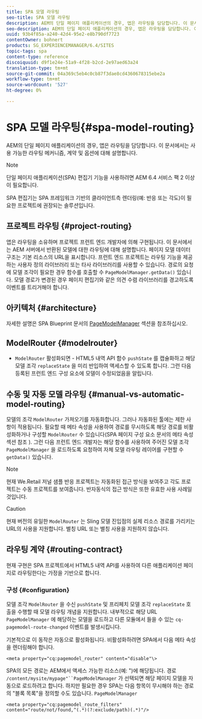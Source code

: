 ```yaml
---
title: SPA 모델 라우팅
seo-title: SPA 모델 라우팅
description: AEM의 단일 페이지 애플리케이션의 경우, 앱은 라우팅을 담당합니다. 이 문서에서는 사용 가능한 라우팅 메커니즘, 계약 및 옵션에 대해 설명합니다.
seo-description: AEM의 단일 페이지 애플리케이션의 경우, 앱은 라우팅을 담당합니다. 이 문서에서는 사용 가능한 라우팅 메커니즘, 계약 및 옵션에 대해 설명합니다.
uuid: 93b4f85a-a240-42d4-95e2-e8b790df7723
contentOwner: bohnert
products: SG_EXPERIENCEMANAGER/6.4/SITES
topic-tags: spa
content-type: reference
discoiquuid: d9f1e24e-51a9-4f28-b2cd-2e97aed63a24
translation-type: tm+mt
source-git-commit: 04a369c5eb4c0cb87f3dae8cd4360678315ebe2a
workflow-type: tm+mt
source-wordcount: '527'
ht-degree: 0%

---
```



# SPA 모델 라우팅{#spa-model-routing}

AEM의 단일 페이지 애플리케이션의 경우, 앱은 라우팅을 담당합니다. 이 문서에서는 사용 가능한 라우팅 메커니즘, 계약 및 옵션에 대해 설명합니다.

>[!NOTE]
>
>단일 페이지 애플리케이션(SPA) 편집기 기능을 사용하려면 AEM 6.4 서비스 팩 2 이상이 필요합니다.
>
>SPA 편집기는 SPA 프레임워크 기반의 클라이언트측 렌더링(예: 반응 또는 각도)이 필요한 프로젝트에 권장되는 솔루션입니다.

## 프로젝트 라우팅 {#project-routing}

앱은 라우팅을 소유하며 프로젝트 프런트 엔드 개발자에 의해 구현됩니다. 이 문서에서는 AEM 서버에서 반환된 모델에 대한 라우팅에 대해 설명합니다. 페이지 모델 데이터 구조는 기본 리소스의 URL을 표시합니다. 프런트 엔드 프로젝트는 라우팅 기능을 제공하는 사용자 정의 라이브러리 또는 타사 라이브러리를 사용할 수 있습니다. 경로의 요청에 모델 조각이 필요한 경우 함수를 호출할 수 `PageModelManager.getData()` 있습니다. 모델 경로가 변경된 경우 페이지 편집기와 같은 의견 수렴 라이브러리를 경고하도록 이벤트를 트리거해야 합니다.

## 아키텍처 {#architecture}

자세한 설명은 SPA Blueprint 문서의 [PageModelManager](/help/sites-developing/spa-blueprint.md#pagemodelmanager) 섹션을 참조하십시오.

## ModelRouter {#modelrouter}

- `ModelRouter` 활성화되면 - HTML5 내역 API 함수 `pushState` 를 캡슐화하고 해당 모델 조각 `replaceState` 을 미리 반입하여 액세스할 수 있도록 합니다. 그런 다음 등록된 프런트 엔드 구성 요소에 모델이 수정되었음을 알립니다.

## 수동 및 자동 모델 라우팅 {#manual-vs-automatic-model-routing}

모델의 조각 `ModelRouter` 가져오기를 자동화합니다. 그러나 자동화된 툴에는 제한 사항이 적용됩니다. 필요할 때 메타 속성을 사용하여 경로를 무시하도록 해당 경로를 비활성화하거나 구성할 `ModelRouter` 수 있습니다(SPA 페이지 구성 요소 문서의 메타 속성 섹션 참조 [](/help/sites-developing/spa-page-component.md) ). 그런 다음 프런트 엔드 개발자는 해당 함수를 사용하여 주어진 모델 조각 `PageModelManager` 을 로드하도록 요청하여 자체 모델 라우팅 레이어를 구현할 수 `getData()` 있습니다.

>[!NOTE]
>
>현재 We.Retail 저널 샘플 반응 프로젝트는 자동화된 접근 방식을 보여주고 각도 프로젝트는 수동 프로젝트를 보여줍니다. 반자동식의 접근 방식은 또한 유효한 사용 사례일 것입니다.

>[!CAUTION]
>
>현재 버전의 유일한 `ModelRouter` 는 Sling 모델 진입점의 실제 리소스 경로를 가리키는 URL의 사용을 지원합니다. 별칭 URL 또는 별칭 사용을 지원하지 않습니다.

## 라우팅 계약 {#routing-contract}

현재 구현은 SPA 프로젝트에서 HTML5 내역 API를 사용하여 다른 애플리케이션 페이지로 라우팅한다는 가정을 기반으로 합니다.

### 구성 {#configuration}

모델 조각 `ModelRouter` 을 수신 `pushState` 및 프리페치 모델 조각 `replaceState` 호출을 수행할 때 모델 라우팅 개념을 지원합니다. 내부적으로 해당 URL `PageModelManager` 에 해당하는 모델을 로드하고 다른 모듈에서 들을 수 있는 `cq-pagemodel-route-changed` 이벤트를 발생시킵니다.

기본적으로 이 동작은 자동으로 활성화됩니다. 비활성화하려면 SPA에서 다음 메타 속성을 렌더링해야 합니다.

```
<meta property="cq:pagemodel_router" content="disable"\>
```

SPA의 모든 경로는 AEM에서 액세스 가능한 리소스(예: &quot;)에 해당됩니다. 경로 `/content/mysite/mypage"``PageModelManager` 가 선택되면 해당 페이지 모델을 자동으로 로드하려고 합니다. 하지만 필요한 경우 SPA는 다음 항목이 무시해야 하는 경로의 &quot;블록 목록&quot;을 정의할 수도 있습니다. `PageModelManager`

```
<meta property="cq:pagemodel_route_filters" content="route/not/found,^(.*)(?:exclude/path)(.*)"/>
```
